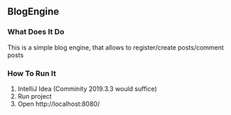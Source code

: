 ## BlogEngine
### What Does It Do
This is a simple blog engine, that allows to register/create posts/comment posts
### How To Run It
1. IntelliJ Idea (Comminity 2019.3.3 would suffice)
2. Run project
3. Open http://localhost:8080/
